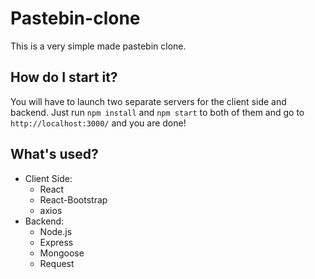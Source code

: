 # Pastebin-clone

This is a very simple made pastebin clone.

## How do I start it?

You will have to launch two separate servers for the client side and backend. Just run `npm install` and `npm start` to both of them and go to `http://localhost:3000/` and you are done!

## What's used?

- Client Side:
  - React
  - React-Bootstrap
  - axios
- Backend:
  - Node.js
  - Express
  - Mongoose
  - Request
